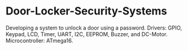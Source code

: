 # Door-Locker-Security-Systems
Developing a system to unlock a door using a password.
Drivers: GPIO, Keypad, LCD, Timer, UART, I2C, EEPROM, Buzzer, and DC-Motor. 
Microcontroller: ATmega16.
